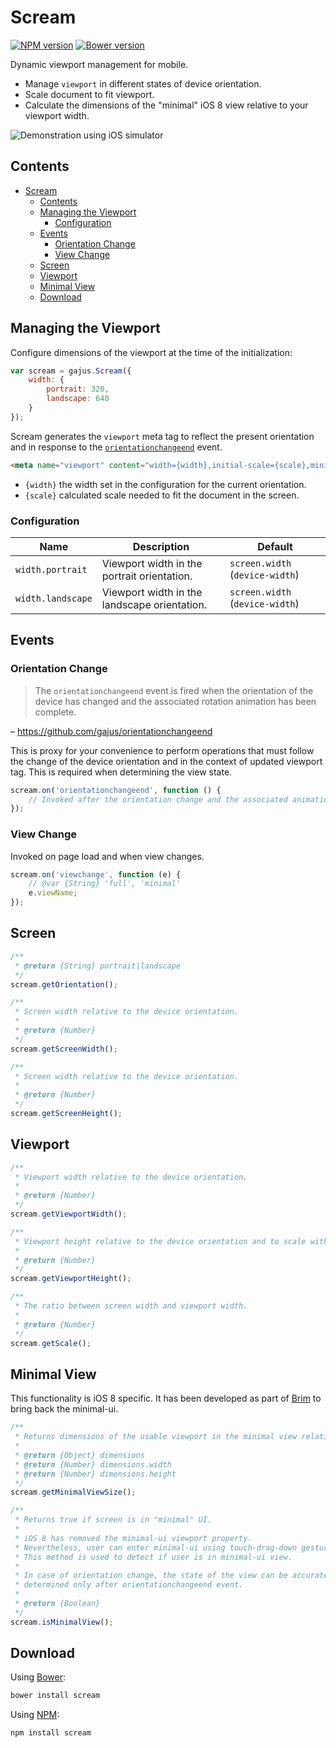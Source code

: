 <h1 id="scream">Scream</h1>

[![NPM version](http://img.shields.io/npm/v/scream.svg?style=flat)](https://www.npmjs.org/package/scream)
[![Bower version](http://img.shields.io/bower/v/scream.svg?style=flat)](http://bower.io/search/?q=scream)

Dynamic viewport management for mobile.

* Manage `viewport` in different states of device orientation.
* Scale document to fit viewport.
* Calculate the dimensions of the "minimal" iOS 8 view relative to your viewport width.

![Demonstration using iOS simulator](./.gitdown/demonstration.gif)

<h2 id="scream-contents">Contents</h2>

* [Scream](#scream)
    * [Contents](#scream-contents)
    * [Managing the Viewport](#scream-managing-the-viewport)
        * [Configuration](#scream-managing-the-viewport-configuration)
    * [Events](#scream-events)
        * [Orientation Change](#scream-events-orientation-change)
        * [View Change](#scream-events-view-change)
    * [Screen](#scream-screen)
    * [Viewport](#scream-viewport)
    * [Minimal View](#scream-minimal-view)
    * [Download](#scream-download)


<h2 id="scream-managing-the-viewport">Managing the Viewport</h2>

Configure dimensions of the viewport at the time of the initialization:

```js
var scream = gajus.Scream({
    width: {
        portrait: 320,
        landscape: 640
    }
});
```

Scream generates the `viewport` meta tag to reflect the present orientation and in response to the [`orientationchangeend`](https://github.com/gajus/orientationchangeend) event.

```html
<meta name="viewport" content="width={width},initial-scale={scale},minimum-scale={scale},maximum-scale={scale},user-scale=0">
```

* `{width}` the width set in the configuration for the current orientation.
* `{scale}` calculated scale needed to fit the document in the screen.

<h3 id="scream-managing-the-viewport-configuration">Configuration</h3>

| Name | Description | Default |
| --- | --- | --- |
| `width.portrait` | Viewport width in the portrait orientation. | `screen.width` (`device-width`) |
| `width.landscape` | Viewport width in the landscape orientation. | `screen.width` (`device-width`) |

<h2 id="scream-events">Events</h2>

<h3 id="scream-events-orientation-change">Orientation Change</h3>

> The `orientationchangeend` event is fired when the orientation of the device has changed and the associated rotation animation has been complete.

– https://github.com/gajus/orientationchangeend

This is proxy for your convenience to perform operations that must follow the change of the device orientation and in the context of updated viewport tag. This is required when determining the view state.

```js
scream.on('orientationchangeend', function () {
    // Invoked after the orientation change and the associated animation (iOS) has been completed.
});
```

<h3 id="scream-events-view-change">View Change</h3>

Invoked on page load and when view changes.

```js
scream.on('viewchange', function (e) {
    // @var {String} 'full', 'minimal'
    e.viewName;
});
```

<h2 id="scream-screen">Screen</h2>

```js
/**
 * @return {String} portrait|landscape
 */
scream.getOrientation();

/**
 * Screen width relative to the device orientation.
 *
 * @return {Number}
 */
scream.getScreenWidth();

/**
 * Screen width relative to the device orientation.
 *
 * @return {Number}
 */
scream.getScreenHeight();
```

<h2 id="scream-viewport">Viewport</h2>

```js
/**
 * Viewport width relative to the device orientation.
 * 
 * @return {Number}
 */
scream.getViewportWidth();

/**
 * Viewport height relative to the device orientation and to scale with the viewport width.
 *
 * @return {Number}
 */
scream.getViewportHeight();

/**
 * The ratio between screen width and viewport width.
 *
 * @return {Number}
 */
scream.getScale();
```

<h2 id="scream-minimal-view">Minimal View</h2>

This functionality is iOS 8 specific. It has been developed as part of [Brim](https://github.com/gajus/brim) to bring back the minimal-ui.

```js
/**
 * Returns dimensions of the usable viewport in the minimal view relative to the current viewport width and orientation.
 * 
 * @return {Object} dimensions
 * @return {Number} dimensions.width
 * @return {Number} dimensions.height
 */
scream.getMinimalViewSize();

/**
 * Returns true if screen is in "minimal" UI.
 *
 * iOS 8 has removed the minimal-ui viewport property.
 * Nevertheless, user can enter minimal-ui using touch-drag-down gesture.
 * This method is used to detect if user is in minimal-ui view.
 *
 * In case of orientation change, the state of the view can be accurately
 * determined only after orientationchangeend event.
 * 
 * @return {Boolean}
 */
scream.isMinimalView();
```

<h2 id="scream-download">Download</h2>

Using [Bower](http://bower.io/):

```sh
bower install scream
```

Using [NPM](https://www.npmjs.org/):

```sh
npm install scream
```
